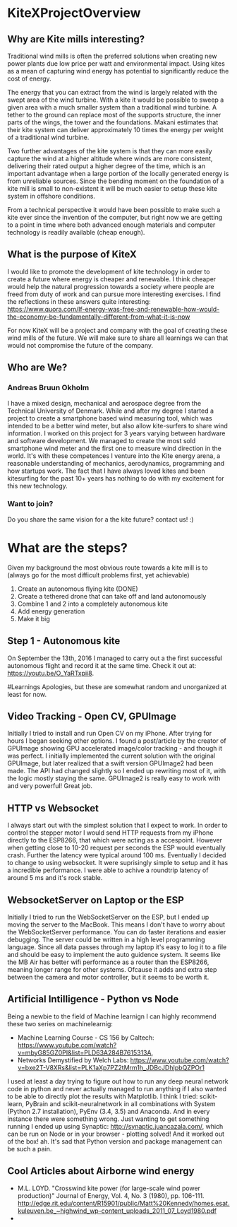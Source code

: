 # KiteXProjectOverview
## Why are Kite mills interesting?
Traditional wind mills is often the preferred solutions when creating new power plants due low price per watt and environmental impact. Using kites as a mean of capturing wind energy has potential to significantly reduce the cost of energy.

The energy that you can extract from the wind is largely related with the swept area of the wind turbine. With a kite it would be possible to sweep a given area with a much smaller system than a traditional wind turbine. A tether to the ground can replace most of the supports structure, the inner parts of the wings, the tower and the foundations. Makani estimates that their kite system can deliver approximately 10 times the energy per weight of a traditional wind turbine.

Two further advantages of the kite system is that they can more easily capture the wind at a higher altitude where winds are more consistent, delivering their rated output a higher degree of the time, which is an important advantage when a large portion of the locally generated energy is from unreliable sources. Since the bending moment on the foundation of a kite mill is small to non-existent it will be much easier to setup these kite system in offshore conditions.

From a technical perspective it would have been possible to make such a kite ever since the invention of the computer, but right now we are getting to a point in time where both advanced enough materials and computer technology is readily available (cheap enough).

## What is the purpose of KiteX
I would like to promote the development of kite technology in order to create a future where energy is cheaper and renewable. I think cheaper would help the natural progression towards a society where people are freed from duty of work and can pursue more interesting exercises. I find the reflections in these answers quite interesting: https://www.quora.com/If-energy-was-free-and-renewable-how-would-the-economy-be-fundamentally-different-from-what-it-is-now

For now KiteX will be a project and company with the goal of creating these wind mills of the future. We will make sure to share all learnings we can that would not compromise the future of the company.


## Who are We?

### Andreas Bruun Okholm
I have a mixed design, mechanical and aerospace degree from the Technical University of Denmark. While and after my degree I started a project to create a smartphone based wind measuring tool, which was intended to be a better wind meter, but also allow kite-surfers to share wind information. I worked on this project for 3 years varying between hardware and software development. We managed to create the most sold smartphone wind meter and the first one to measure wind direction in the world. It's with these competences I venture into the Kite energy arena, a reasonable understanding of mechanics, aerodynamics, programming and how startups work. The fact that I have always loved kites and been kitesurfing for the past 10+ years has nothing to do with my excitement for this new technology.

### Want to join?
Do you share the same vision for a the kite future? contact us! :)

# What are the steps?
Given my background the most obvious route towards a kite mill is to (always go for the most difficult problems first, yet achievable)
1. Create an autonomous flying kite (DONE)
2. Create a tethered drone that can take off and land autonomously
3. Combine 1 and 2 into a completely autonomous kite
4. Add energy generation
5. Make it big

## Step 1 - Autonomous kite
On September the 13th, 2016 I managed to carry out a the first successful autonomous flight and record it at the same time. Check it out at: https://youtu.be/O_YaRTxpii8.






#Learnings
Apologies, but these are somewhat random and unorganized at least for now.

## Video Tracking - Open CV, GPUImage
Initially I tried to install and run Open CV on my iPhone. After trying for hours I began seeking other options. I found a post/article by the creator of GPUImage showing GPU accelerated image/color tracking - and though it was perfect. I initially implemented the current solution with the original GPUImage, but later realized that a swift version GPUImage2 had been made.
The API had changed slightly so I ended up rewriting most of it, with the logic mostly staying the same. GPUImage2 is really easy to work with and very powerful! Great job.

## HTTP vs Websocket
I always start out with the simplest solution that I expect to work.
In order to control the stepper motor I would send HTTP requests from my iPhone directly to the ESP8266, that which were acting as a accespoint.
However when getting close to 10-20 request per seconds the ESP would eventually crash. Further the latency were typical around 100 ms.
Eventually I decided to change to using websocket. It were suprisingly simple to setup and it has a incredible performance.
I were able to achive a roundtrip latency of around 5 ms and it's rock stable.


## WebsocketServer on Laptop or the ESP
Initially I tried to run the WebSocketServer on the ESP, but I ended up moving the server to the MacBook.
This means I don't have to worry about the WebSocketServer performance. You can do faster iterations and easier debugging.
The server could be written in a high level programming language.
Since all data passes through my laptop it's easy to log it to a file and should be easy to implement the auto guidence system.
It seems like the MB Air has better wifi performance as a router than the ESP8266, meaning longer range for other systems.
Ofcause it adds and extra step between the camera and motor controller, but it seems to be worth it.

## Artificial Intilligence - Python vs Node
Being a newbie to the field of Machine learnign I can highly recommend these two series on machinelearnig:
- Machine Learning Course - CS 156 by Caltech: https://www.youtube.com/watch?v=mbyG85GZ0PI&list=PLD63A284B7615313A,
- Networks Demystified by Welch Labs: https://www.youtube.com/watch?v=bxe2T-V8XRs&list=PLK1aXp7PZ2tMrm1h_JDBcJDhIpbQZPOr1

I used at least a day trying to figure out how to run any deep neural network code in python and never actually managed to run anything if I also wanted to be able to directly plot the results with Matplotlib. I think I tried: scikit-learn, PyBrain and scikit-neuralnetwork in all combinations with System (Python 2.7 installation), PyEnv (3.4, 3.5) and Anaconda. And in every instance there were something wrong. Just wanting to get something running I ended up using Synaptic:  http://synaptic.juancazala.com/, which can be run on Node or in your browser - plotting solved! And it worked out of the box! ah. It's sad that Python version and package management can be such a pain.


## Cool Articles about Airborne wind energy
* M.L. LOYD.  "Crosswind kite power (for large-scale wind power production)" Journal of Energy, Vol. 4, No. 3 (1980), pp. 106-111.
http://edge.rit.edu/content/R15901/public/Matt%20Kennedy/homes.esat.kuleuven.be_~highwind_wp-content_uploads_2011_07_Loyd1980.pdf
*
